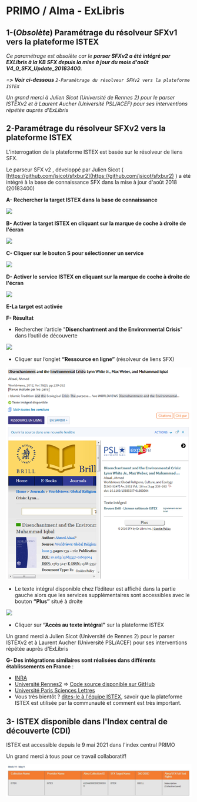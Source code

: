 # PRIMO / Alma - ExLibris

## 1-(_Obsolète_) Paramétrage du résolveur SFXv1 vers la plateforme ISTEX&#x20;

_Ce paramétrage est obsolète car le **parser SFXv2 a été intégré par EXLibris à la KB SFX depuis la mise à jour du mois d'août V4\_0\_SFX\_Update\_20183400.**_

_=**>**_ _**Voir ci-dessous**_ _`2-Paramétrage du résolveur SFXv2 vers la plateforme ISTEX`_

_Un grand merci à Julien Sicot (Université de Rennes 2) pour le parser ISTEXv2 et à Laurent Aucher (Université PSL/ACEF) pour ses interventions répétée auprès d'ExLibris_

## 2-Paramétrage du résolveur SFXv2 vers la plateforme ISTEX&#x20;

L’interrogation de la plateforme ISTEX est basée sur le résolveur de liens SFX.

Le parseur SFX v2 , développé par Julien Sicot ( [https://github.com/jsicot/sfxbur2](https://github.com/jsicot/sfxbur2) ) a été intégré à la base de connaissance SFX dans la mise à jour d'août 2018 (20183400)

**A-** **Rechercher la target ISTEX dans la base de connaissance**

![](../../.gitbook/assets/exlibris1.png)

**B- Activer la target ISTEX en cliquant sur la marque de coche à droite de l'écran**

![](../../.gitbook/assets/exlibris2.png)

**C- Cliquer sur le bouton S pour sélectionner un service**

![](../../.gitbook/assets/exlibris3.png)

**D- Activer le service ISTEX en cliquant sur la marque de coche à droite de l'écran**

![](../../.gitbook/assets/exlibris4.png)

**E-La target est activée**

**F- Résultat**

* Rechercher l’article "**Disenchantment and the Environmental Crisis**" dans l’outil de découverte

![](../../.gitbook/assets/exlibris5.png)

* Cliquer sur l’onglet **“Ressource en ligne”** (résolveur de liens SFX)

![](<../../.gitbook/assets/exlibris6 (1).png>)

* Le texte intégral disponible chez l’éditeur est affiché dans la partie gauche alors que les services supplémentaires sont accessibles avec le bouton **“Plus”** situé à droite

![](../../.gitbook/assets/exlibris7.png)

* Cliquer sur **“Accès au texte intégral”** sur la plateforme ISTEX

Un grand merci à Julien Sicot (Université de Rennes 2) pour le parser ISTEXv2 et à Laurent Aucher (Université PSL/ACEF) pour ses interventions répétée auprès d'ExLibris

**G- Des intégrations similaires sont réalisées dans différents établissements en France** :

* [INRA](https://doc.istex.fr/users/integration/exemples/#inra)
* [Université Rennes2](https://doc.istex.fr/users/integration/exemples/#universite-rennes2) => [Code source disponible sur GitHub](https://github.com/jsicot/sfxbur2)
* [Université Paris Sciences Lettres](https://doc.istex.fr/users/integration/exemples/#universite-paris-sciences-lettres)
* Vous très bientôt ? [dites-le à l'équipe ISTEX](mailto:contact@listes.istex.fr), savoir que la plateforme ISTEX est utilisée par la communauté et comment est très important.

## 3- ISTEX disponible dans l'Index central de découverte (CDI)

ISTEX est accessible depuis le 9 mai 2021 dans l'index central PRIMO&#x20;

Un grand merci à tous pour ce travail collaboratif!&#x20;

![](../../.gitbook/assets/primo.JPG)
